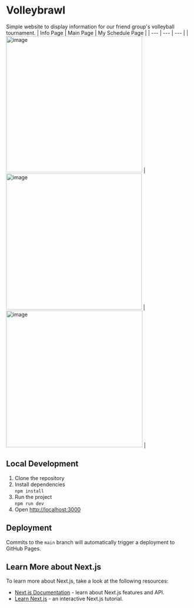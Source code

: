 # Volleybrawl
Simple website to display information for our friend group's volleyball tournament.
| Info Page | Main Page | My Schedule Page |
| --- | --- | --- |
| <img width="370" alt="image" src="https://github.com/ChaseC99/volleybrawl/assets/29494270/7ee76381-be3c-426f-b34e-f66e40156b02"> | <img width="369" alt="image" src="https://github.com/ChaseC99/volleybrawl/assets/29494270/3a27ec00-e8e4-453e-a8d0-f92345bd26f4"> | <img width="371" alt="image" src="https://github.com/ChaseC99/volleybrawl/assets/29494270/0a6ffefd-f2f2-40a2-aee1-3381460a2320"> | 


## Local Development
1. Clone the repository
2. Install dependencies  
`npm install`
2. Run the project  
`npm run dev`
3. Open [http://localhost:3000](http://localhost:3000)

## Deployment
Commits to the `main` branch will automatically trigger a deployment to GitHub Pages.

## Learn More about Next.js
To learn more about Next.js, take a look at the following resources:

- [Next.js Documentation](https://nextjs.org/docs) - learn about Next.js features and API.
- [Learn Next.js](https://nextjs.org/learn) - an interactive Next.js tutorial.
